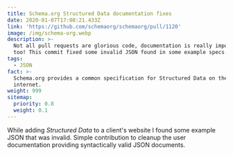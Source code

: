 ```yaml
---
title: Schema.org Structured Data documentation fixes
date: 2020-01-07T17:08:21.433Z
link: 'https://github.com/schemaorg/schemaorg/pull/1120'
image: /img/schema-org.webp
description: >-
  Not all pull requests are glorious code, documentation is really important
  too! This commit fixed some invalid JSON found in some example specs.
tags:
  - JSON
fact: >-
  Schema.org provides a common specification for Structured Data on the
  internet.
weight: 999
sitemap:
  priority: 0.8
  weight: 0.1
---
```


While adding *Structured Data* to a client's website I found some example JSON that was invalid.  Simple contribution to cleanup the user documentation providing syntactically valid JSON documents.
